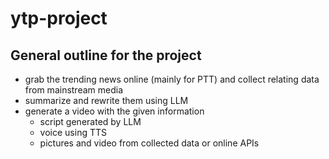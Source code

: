 # ytp-project
## General outline for the project
- grab the trending news online (mainly for PTT) and collect relating data from mainstream media
- summarize and rewrite them using LLM
- generate a video with the given information
	- script generated by LLM
	- voice using TTS
	- pictures and video from collected data or online APIs


